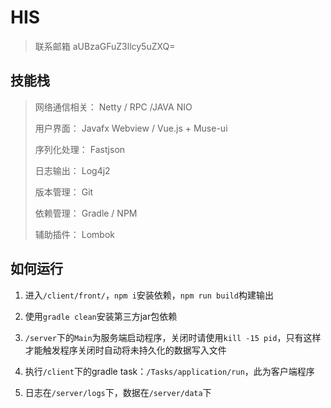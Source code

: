 # HIS
> 联系邮箱 aUBzaGFuZ3llcy5uZXQ=
## 技能栈

> 网络通信相关： Netty / RPC /JAVA NIO
>
> 用户界面：     Javafx Webview / Vue.js + Muse-ui
>
> 序列化处理：   Fastjson
>
> 日志输出：     Log4j2
>
> 版本管理：     Git
>
> 依赖管理：     Gradle / NPM
>
> 辅助插件：     Lombok

## 如何运行
1. 进入`/client/front/`，`npm i`安装依赖，`npm run build`构建输出

2. 使用`gradle clean`安装第三方jar包依赖

3. `/server`下的`Main`为服务端启动程序，关闭时请使用`kill -15 pid`，只有这样才能触发程序关闭时自动将未持久化的数据写入文件

4. 执行`/client`下的gradle task：`/Tasks/application/run`，此为客户端程序

5. 日志在`/server/logs`下，数据在`/server/data`下
